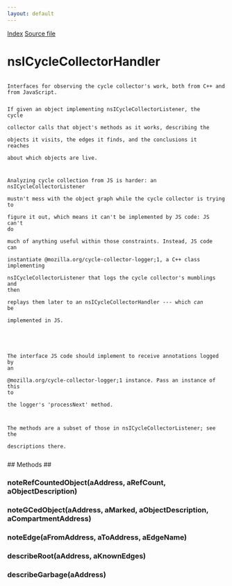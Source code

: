 ```yaml
---
layout: default
---
```

<div id='links'><a href="../index.html">Index</a>
<a href="http://dxr.mozilla.org/mozilla-central/source/xpcom/base/nsICycleCollectorListener.idl">Source file</a>
</div>

# nsICycleCollectorHandler #
<code>  
Interfaces for observing the cycle collector's work, both from C++ and  
from JavaScript.  
  
If given an object implementing nsICycleCollectorListener, the cycle  
collector calls that object's methods as it works, describing the  
objects it visits, the edges it finds, and the conclusions it reaches  
about which objects are live.  
  
Analyzing cycle collection from JS is harder: an nsICycleCollectorListener  
mustn't mess with the object graph while the cycle collector is trying to  
figure it out, which means it can't be implemented by JS code: JS can't do  
much of anything useful within those constraints. Instead, JS code can  
instantiate @mozilla.org/cycle-collector-logger;1, a C++ class implementing  
nsICycleCollectorListener that logs the cycle collector's mumblings and then  
replays them later to an nsICycleCollectorHandler --- which *can* be  
implemented in JS.  
  
</code><code>  
The interface JS code should implement to receive annotations logged by an  
@mozilla.org/cycle-collector-logger;1 instance. Pass an instance of this to  
the logger's 'processNext' method.  
  
The methods are a subset of those in nsICycleCollectorListener; see the  
descriptions there.  
  
</code>
## Methods ##

### noteRefCountedObject(aAddress, aRefCount, aObjectDescription) ###

### noteGCedObject(aAddress, aMarked, aObjectDescription, aCompartmentAddress) ###

### noteEdge(aFromAddress, aToAddress, aEdgeName) ###

### describeRoot(aAddress, aKnownEdges) ###

### describeGarbage(aAddress) ###

